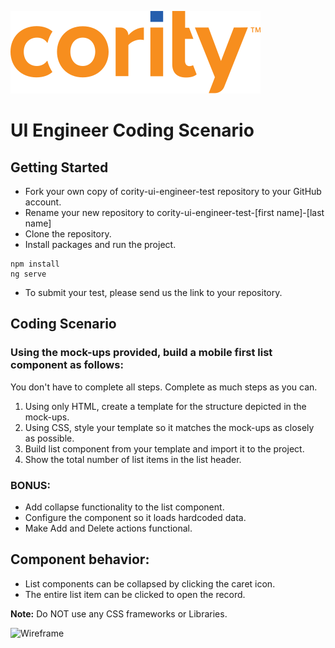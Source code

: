 ![Cority Logo](src/assets/cority-logo.svg)

# UI Engineer Coding Scenario

## Getting Started

- Fork your own copy of cority-ui-engineer-test repository to your GitHub account.
- Rename your new repository to cority-ui-engineer-test-[first name]-[last name]
- Clone the repository.
- Install packages and run the project.
```shell
npm install
ng serve
```
- To submit your test, please send us the link to your repository.

## Coding Scenario

### Using the mock-ups provided, build a mobile first list component as follows:

You don't have to complete all steps. Complete as much steps as you can.

1. Using only HTML, create a template for the structure depicted in the mock-ups.
2. Using CSS, style your template so it matches the mock-ups as closely as possible.
3. Build list component from your template and import it to the project.
4. Show the total number of list items in the list header.

### BONUS:

- Add collapse functionality to the list component.
- Configure the component so it loads hardcoded data.
- Make Add and Delete actions functional.


## Component behavior:

- List components can be collapsed by clicking the caret icon. 
- The entire list item can be clicked to open the record.

__Note:__ Do NOT use any CSS frameworks or Libraries.

![Wireframe](src/assets/wireframe.png)